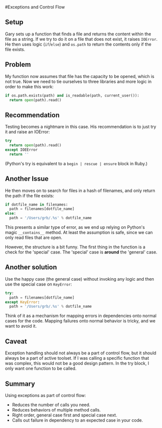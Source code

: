 #Exceptions and Control Flow

## Setup

Gary sets up a function that finds a file and returns the content within the file as a string.
If we try to do it on a file that does not exist, it raises `IOError`.
He then uses logic (`if`/`else`) and `os.path` to return the contents only if the file exists.

## Problem
My function now assumes that file has the capacity to be opened, which is not true.
Now we need to tie ourselves to three libraries and more logic in order to make this work:

```python
if os.path.exists(path) and is_readable(path, current_user()):
  return open(path).read()
```
## Recommendation
Testing becomes a nightmare in this case. His recommendation is to just try it and raise an IOError:

```python
try
  return open(path).read()
except IOEError
  return ''
```

(Python's try is equivalent to a `begin | rescue | ensure` block in Ruby.)

## Another Issue
He then moves on to search for files in a hash of filenames, and only return the path if the file exists:

```python
if dotfile_name in filenames:
  path = filenames[dotfile_name]
else:
  path = '/Users/grb/.%s' % dotfile_name
```

This presents a similar type of error, as we end up relying on Python's magic `__contains__` method.
At least the assumption is safe, since we can only read files that are open.

However, the structure is a bit funny. The first thing in the function is a check for the 'special' case.
The 'special' case is **around** the 'general' case.

## Another solution

Use the happy case (the general case) without invoking any logic and then use the special case on `KeyError`:

```python
try:
  path = filenames[dotfile_name]
except KeyError:
  path = '/Users/grb/.%s' % dotfile_name
```

Think of it as a mechanism for mapping errors in dependencies onto normal cases for the code.
Mapping failures onto normal behavior is tricky, and we want to avoid it.

## Caveat

Exception handling should not always be a part of control flow, but it should always be a part of active toolset.
If I was calling a specific function that was complex, this would not be a good design pattern.
In the try block, I only want one function to be called.

## Summary
Using exceptions as part of control flow:
* Reduces the number of calls you need.
* Reduces behaviors of multiple method calls.
* Right order, general case first and special case next.
* Calls out failure in dependency to an expected case in your code.
